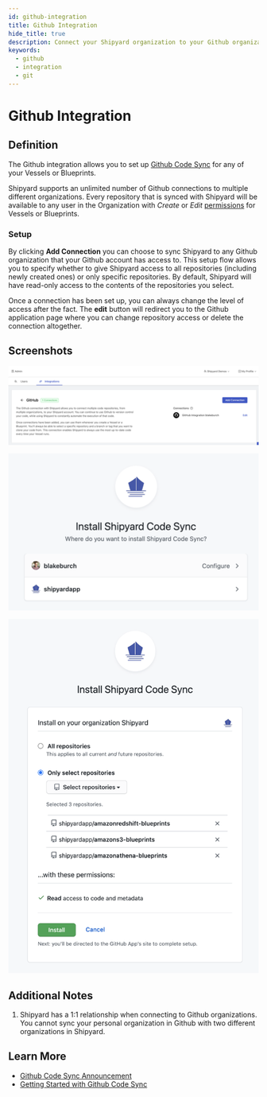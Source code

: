 ```yaml
---
id: github-integration
title: Github Integration
hide_title: true
description: Connect your Shipyard organization to your Github organization.
keywords:
  - github
  - integration
  - git
---
```


# Github Integration

## Definition

The Github integration allows you to set up [Github Code Sync](../../code/git-connection.md) for any of your Vessels or Blueprints.

Shipyard supports an unlimited number of Github connections to multiple different organizations. Every repository that is synced with Shipyard will be available to any user in the Organization with _Create_ or _Edit_ [permissions](../user-permissions) for Vessels or Blueprints.

### Setup

By clicking **Add Connection** you can choose to sync Shipyard to any Github organization that your Github account has access to. This setup flow allows you to specify whether to give Shipyard access to all repositories \(including newly created ones\) or only specific repositories. By default, Shipyard will have read-only access to the contents of the repositories you select.

Once a connection has been set up, you can always change the level of access after the fact. The **edit** button will redirect you to the Github application page where you can change repository access or delete the connection altogether.

## Screenshots

![Github Connection Overview](../../../.gitbook/assets/image_107.png)

![Selecting a Github Organization to connect to](../../../.gitbook/assets/image_104.png)

![Selecting repositories to connect to](../../../.gitbook/assets/image_113.png)

## Additional Notes

1. Shipyard has a 1:1 relationship when connecting to Github organizations. You cannot sync your personal organization in Github with two different organizations in Shipyard.

## Learn More

- [Github Code Sync Announcement](https://www.shipyardapp.com/blog/automating-github-code-sync/)
- [Getting Started with Github Code Sync](https://www.shipyardapp.com/blog/automate-deployment-github-code/)

